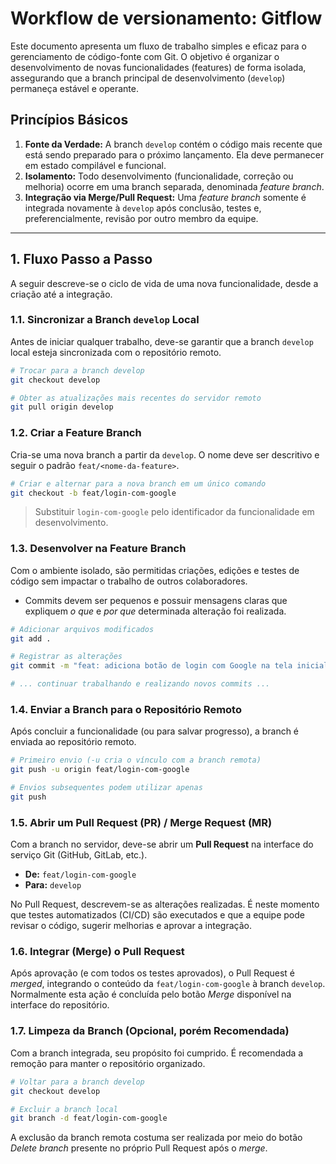 # **Workflow de versionamento: Gitflow**

Este documento apresenta um fluxo de trabalho simples e eficaz para o gerenciamento de código-fonte com Git. O objetivo é organizar o desenvolvimento de novas funcionalidades (features) de forma isolada, assegurando que a branch principal de desenvolvimento (`develop`) permaneça estável e operante.

## Princípios Básicos

1. **Fonte da Verdade:** A branch `develop` contém o código mais recente que está sendo preparado para o próximo lançamento. Ela deve permanecer em estado compilável e funcional.
2. **Isolamento:** Todo desenvolvimento (funcionalidade, correção ou melhoria) ocorre em uma branch separada, denominada *feature branch*.
3. **Integração via Merge/Pull Request:** Uma *feature branch* somente é integrada novamente à `develop` após conclusão, testes e, preferencialmente, revisão por outro membro da equipe.

---

## 1. Fluxo Passo a Passo

A seguir descreve-se o ciclo de vida de uma nova funcionalidade, desde a criação até a integração.

### 1.1. Sincronizar a Branch `develop` Local

Antes de iniciar qualquer trabalho, deve-se garantir que a branch `develop` local esteja sincronizada com o repositório remoto.

```bash
# Trocar para a branch develop
git checkout develop

# Obter as atualizações mais recentes do servidor remoto
git pull origin develop
```

### 1.2. Criar a Feature Branch

Cria-se uma nova branch a partir da `develop`. O nome deve ser descritivo e seguir o padrão `feat/<nome-da-feature>`.

```bash
# Criar e alternar para a nova branch em um único comando
git checkout -b feat/login-com-google
```

> Substituir `login-com-google` pelo identificador da funcionalidade em desenvolvimento.

### 1.3. Desenvolver na Feature Branch

Com o ambiente isolado, são permitidas criações, edições e testes de código sem impactar o trabalho de outros colaboradores.

* Commits devem ser pequenos e possuir mensagens claras que expliquem *o que* e *por que* determinada alteração foi realizada.

```bash
# Adicionar arquivos modificados
git add .

# Registrar as alterações
git commit -m "feat: adiciona botão de login com Google na tela inicial"

# ... continuar trabalhando e realizando novos commits ...
```

### 1.4. Enviar a Branch para o Repositório Remoto

Após concluir a funcionalidade (ou para salvar progresso), a branch é enviada ao repositório remoto.

```bash
# Primeiro envio (-u cria o vínculo com a branch remota)
git push -u origin feat/login-com-google

# Envios subsequentes podem utilizar apenas
git push
```

### 1.5. Abrir um Pull Request (PR) / Merge Request (MR)

Com a branch no servidor, deve-se abrir um **Pull Request** na interface do serviço Git (GitHub, GitLab, etc.).

* **De:** `feat/login-com-google`
* **Para:** `develop`

No Pull Request, descrevem-se as alterações realizadas. É neste momento que testes automatizados (CI/CD) são executados e que a equipe pode revisar o código, sugerir melhorias e aprovar a integração.

### 1.6. Integrar (Merge) o Pull Request

Após aprovação (e com todos os testes aprovados), o Pull Request é *merged*, integrando o conteúdo da `feat/login-com-google` à branch `develop`. Normalmente esta ação é concluída pelo botão *Merge* disponível na interface do repositório.

### 1.7. Limpeza da Branch (Opcional, porém Recomendada)

Com a branch integrada, seu propósito foi cumprido. É recomendada a remoção para manter o repositório organizado.

```bash
# Voltar para a branch develop
git checkout develop

# Excluir a branch local
git branch -d feat/login-com-google
```

A exclusão da branch remota costuma ser realizada por meio do botão *Delete branch* presente no próprio Pull Request após o *merge*.
